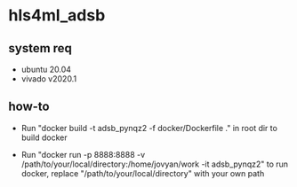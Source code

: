 # hls4ml_adsb

## system req
- ubuntu 20.04 
- vivado v2020.1

## how-to

- Run "docker build -t adsb_pynqz2 -f docker/Dockerfile ." in root dir to build docker

- Run "docker run -p 8888:8888 -v /path/to/your/local/directory:/home/jovyan/work -it adsb_pynqz2" to run docker, replace "/path/to/your/local/directory" with your own path


